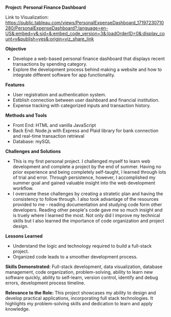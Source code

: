 **Project: Personal Finance Dashboard**

Link to Visualization: https://public.tableau.com/views/PersonalExpenseDashboard_17197230710280/PersonalExpenseDashboard?:language=en-US&:embed=y&:sid=&:embed_code_version=3&:loadOrderID=0&:display_count=y&publish=yes&:origin=viz_share_link

**Objective**  
- Develope a web-based personal finance dashboard that displays recent transactions by spending category.
- Explore the development process behind making a website and how to integrate different software for app functionality.

**Features**  
- User registration and authentication system.
- Estblish connection between user dashboard and financial institution.
- Expense tracking with categorized inputs and transaction history.

**Methods and Tools**  
- Front End: HTML and vanilla JavaScript  
- Back End: Node.js with Express and Plaid library for bank connection and real-time transaction retrieval  
- Database: mySQL

**Challenges and Solutions**  
- This is my first personal project. I challenged myself to learn web development and complete a project by the end of summer. Having no prior experience and being completely self-taught, I learned through lots of trial and error. Through persistence, however, I accomplished my summer goal and gained valuable insight into the web development workflow.
- I overcame these challenges by creating a stratetic plan and having the consistency to follow through. I also took advantage of the resources provided to me - reading documentation and studying code form other developers. Reading other people's code gave me so much insight and is truely where I learned the most. Not only did I improve my technical skills but I also learned the importance of code organization and project design.
  
**Lessons Learned**  
- Understand the logic and technology required to build a full-stack project.
- Organized code leads to a smoother development process.

**Skills Demonstrated:**
Full-stack development, data visualization, database management, code organization, problem-solving, ability to learn new software quickly, ability to self-learn, version control,
identify and debug errors, development process timeline.

**Relevance to the Role:**
This project showcases my ability to design and develop practical applications, incorporating full stack technologies. It highlights my problem-solving skills and dedication to learn and apply knowledge.
